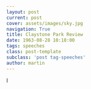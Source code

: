 ```yaml
---
layout: post
current: post
cover: assets/images/sky.jpg
navigation: True
title: Claystone Park Review
date: 1963-08-28 10:18:00
tags: speeches
class: post-template
subclass: 'post tag-speeches'
author: martin
---
```


I 
